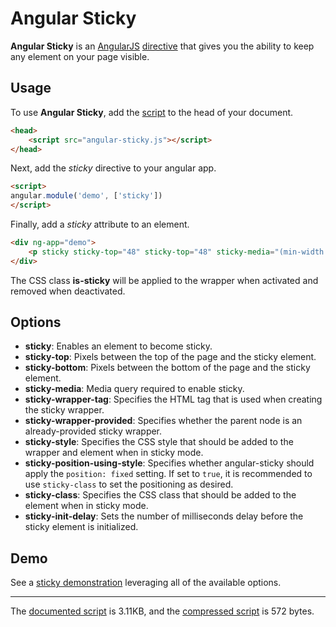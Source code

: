 # Angular Sticky

**Angular Sticky** is an [AngularJS](//angularjs.org) [directive](//docs.angularjs.org/guide/directive) that gives you the ability to keep any element on your page visible.

## Usage

To use **Angular Sticky**, add the [script](angular-sticky.js) to the head of your document.

```html
<head>
	<script src="angular-sticky.js"></script>
</head>
```

Next, add the *sticky* directive to your angular app.

```html
<script>
angular.module('demo', ['sticky'])
</script>
```

Finally, add a *sticky* attribute to an element.

```html
<div ng-app="demo">
	<p sticky sticky-top="48" sticky-top="48" sticky-media="(min-width:640px)">This sticks to the top of the page.</p>
</div>
```

The CSS class **is-sticky** will be applied to the wrapper when
activated and removed when deactivated.

## Options

- **sticky**: Enables an element to become sticky.
- **sticky-top**: Pixels between the top of the page and the sticky element.
- **sticky-bottom**: Pixels between the bottom of the page and the sticky element.
- **sticky-media**: Media query required to enable sticky.
- **sticky-wrapper-tag**: Specifies the HTML tag that is used when creating the sticky wrapper.
- **sticky-wrapper-provided**: Specifies whether the parent node is an already-provided sticky wrapper.
- **sticky-style**: Specifies the CSS style that should be added to the wrapper and element when in sticky mode.
- **sticky-position-using-style**: Specifies whether angular-sticky should apply the `position: fixed` setting.  If set to `true`, it is recommended to use `sticky-class` to set the positioning as desired.
- **sticky-class**: Specifies the CSS class that should be added to the element when in sticky mode.
- **sticky-init-delay**: Sets the number of milliseconds delay before the sticky element is initialized.

## Demo

See a [sticky demonstration](demo.html) leveraging all of the available options.

---

The [documented script](angular-sticky.js) is 3.11KB, and the [compressed script](angular-sticky.min.js) is 572 bytes.
